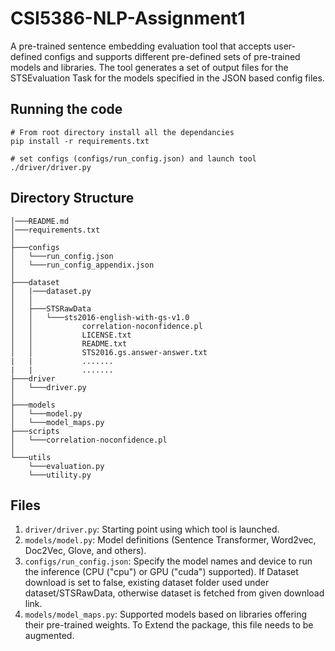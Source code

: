 # CSI5386-NLP-Assignment1

A pre-trained sentence embedding evaluation tool that accepts user-defined configs and supports different pre-defined sets of pre-trained models and libraries. The tool generates a set of output files for the STSEvaluation Task for the models specified in the JSON based config files.

## Running the code
```
# From root directory install all the dependancies
pip install -r requirements.txt

# set configs (configs/run_config.json) and launch tool
./driver/driver.py
```

## Directory Structure

```
│───README.md
│───requirements.txt
│   
├───configs
│   └───run_config.json
│   └───run_config_appendix.json
│
├───dataset
│   |───dataset.py
│   │
│   ├───STSRawData
│   │   └───sts2016-english-with-gs-v1.0
│   │           correlation-noconfidence.pl
│   │           LICENSE.txt
│   │           README.txt
│   │           STS2016.gs.answer-answer.txt
|   |           .......
|   |           .......
├───driver
│   └───driver.py
│
├───models
│   └───model.py
│   └───model_maps.py
├───scripts
│   └───correlation-noconfidence.pl
│
└───utils
    └───evaluation.py
    └───utility.py
```

## Files
1. `driver/driver.py`: Starting point using which tool is launched.
2. `models/model.py`: Model definitions (Sentence Transformer, Word2vec, Doc2Vec, Glove, and others).
3. `configs/run_config.json`: Specify the model names and device to run the inference (CPU  ("cpu") or GPU ("cuda") supported). If Dataset download is set to false, existing dataset folder used under dataset/STSRawData, otherwise dataset is fetched from given download link.
4. `models/model_maps.py`: Supported models based on libraries offering their pre-trained weights. To Extend the package, this file needs to be augmented.


